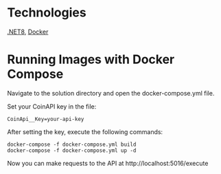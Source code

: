 # Technologies

[.NET8](https://dotnet.microsoft.com/en-us/download/dotnet/8.0), [Docker](https://www.docker.com/products/docker-desktop/)

# Running Images with Docker Compose

Navigate to the solution directory and open the docker-compose.yml file.

Set your CoinAPI key in the file:

```
CoinApi__Key=your-api-key
```

After setting the key, execute the following commands:

```
docker-compose -f docker-compose.yml build
docker-compose -f docker-compose.yml up -d
```
Now you can make requests to the API at http://localhost:5016/execute
